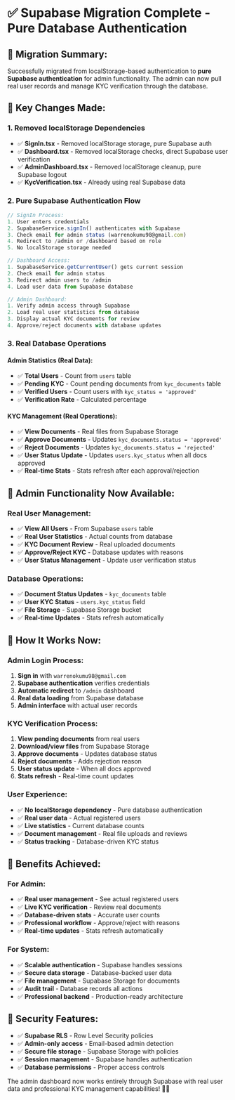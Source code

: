 # ✅ Supabase Migration Complete - Pure Database Authentication

## 🎯 **Migration Summary:**
Successfully migrated from localStorage-based authentication to **pure Supabase authentication** for admin functionality. The admin can now pull real user records and manage KYC verification through the database.

## 🔧 **Key Changes Made:**

### **1. Removed localStorage Dependencies**
- ✅ **SignIn.tsx** - Removed localStorage storage, pure Supabase auth
- ✅ **Dashboard.tsx** - Removed localStorage checks, direct Supabase user verification
- ✅ **AdminDashboard.tsx** - Removed localStorage cleanup, pure Supabase logout
- ✅ **KycVerification.tsx** - Already using real Supabase data

### **2. Pure Supabase Authentication Flow**
```typescript
// SignIn Process:
1. User enters credentials
2. SupabaseService.signIn() authenticates with Supabase
3. Check email for admin status (warrenokumu98@gmail.com)
4. Redirect to /admin or /dashboard based on role
5. No localStorage storage needed

// Dashboard Access:
1. SupabaseService.getCurrentUser() gets current session
2. Check email for admin status
3. Redirect admin users to /admin
4. Load user data from Supabase database

// Admin Dashboard:
1. Verify admin access through Supabase
2. Load real user statistics from database
3. Display actual KYC documents for review
4. Approve/reject documents with database updates
```

### **3. Real Database Operations**

#### **Admin Statistics (Real Data):**
- ✅ **Total Users** - Count from `users` table
- ✅ **Pending KYC** - Count pending documents from `kyc_documents` table
- ✅ **Verified Users** - Count users with `kyc_status = 'approved'`
- ✅ **Verification Rate** - Calculated percentage

#### **KYC Management (Real Operations):**
- ✅ **View Documents** - Real files from Supabase Storage
- ✅ **Approve Documents** - Updates `kyc_documents.status = 'approved'`
- ✅ **Reject Documents** - Updates `kyc_documents.status = 'rejected'`
- ✅ **User Status Update** - Updates `users.kyc_status` when all docs approved
- ✅ **Real-time Stats** - Stats refresh after each approval/rejection

## 🚀 **Admin Functionality Now Available:**

### **Real User Management:**
- ✅ **View All Users** - From Supabase `users` table
- ✅ **Real User Statistics** - Actual counts from database
- ✅ **KYC Document Review** - Real uploaded documents
- ✅ **Approve/Reject KYC** - Database updates with reasons
- ✅ **User Status Management** - Update user verification status

### **Database Operations:**
- ✅ **Document Status Updates** - `kyc_documents` table
- ✅ **User KYC Status** - `users.kyc_status` field
- ✅ **File Storage** - Supabase Storage bucket
- ✅ **Real-time Updates** - Stats refresh automatically

## 📱 **How It Works Now:**

### **Admin Login Process:**
1. **Sign in** with `warrenokumu98@gmail.com`
2. **Supabase authentication** verifies credentials
3. **Automatic redirect** to `/admin` dashboard
4. **Real data loading** from Supabase database
5. **Admin interface** with actual user records

### **KYC Verification Process:**
1. **View pending documents** from real users
2. **Download/view files** from Supabase Storage
3. **Approve documents** - Updates database status
4. **Reject documents** - Adds rejection reason
5. **User status update** - When all docs approved
6. **Stats refresh** - Real-time count updates

### **User Experience:**
- ✅ **No localStorage dependency** - Pure database authentication
- ✅ **Real user data** - Actual registered users
- ✅ **Live statistics** - Current database counts
- ✅ **Document management** - Real file uploads and reviews
- ✅ **Status tracking** - Database-driven KYC status

## 🎉 **Benefits Achieved:**

### **For Admin:**
- ✅ **Real user management** - See actual registered users
- ✅ **Live KYC verification** - Review real documents
- ✅ **Database-driven stats** - Accurate user counts
- ✅ **Professional workflow** - Approve/reject with reasons
- ✅ **Real-time updates** - Stats refresh automatically

### **For System:**
- ✅ **Scalable authentication** - Supabase handles sessions
- ✅ **Secure data storage** - Database-backed user data
- ✅ **File management** - Supabase Storage for documents
- ✅ **Audit trail** - Database records all actions
- ✅ **Professional backend** - Production-ready architecture

## 🔐 **Security Features:**
- ✅ **Supabase RLS** - Row Level Security policies
- ✅ **Admin-only access** - Email-based admin detection
- ✅ **Secure file storage** - Supabase Storage with policies
- ✅ **Session management** - Supabase handles authentication
- ✅ **Database permissions** - Proper access controls

The admin dashboard now works entirely through Supabase with real user data and professional KYC management capabilities! 🎉✨
